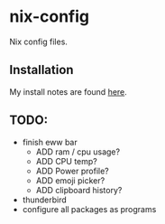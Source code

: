 # nix-config
Nix config files.

## Installation
My install notes are found [here](https://docs.google.com/document/d/1AH0DahjBLnj5EFFwaiUMHzl7CS2ftOybahPNlOBMhlM/edit?usp=sharing).

## TODO:
- finish eww bar
  - ADD ram / cpu usage?
  - ADD CPU temp?
  - ADD Power profile?
  - ADD emoji picker?
  - ADD clipboard history?
- thunderbird
- configure all packages as programs
